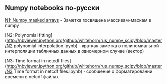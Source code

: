 ﻿## Numpy notebooks по-русски

[N1: Numpy masked arrays](http://nbviewer.ipython.org/urls/raw.github.com/whitehorn/rus_numpy_scipy/master/N1%2520Numpy%2520masked%2520arrays.ipynb) - Заметка посвящена массивам-маскам в numpy

[N2: Polynomial fitting](http://nbviewer.ipython.org/github/whitehorn/rus_numpy_scipy/blob/master/N2 polynomial interpolation.ipynb) - краткая заметка о полиномиальной интерполяции табличных данных в одномерном случае (вектор)

[N3: Time format in netcdf files](http://nbviewer.ipython.org/github/whitehorn/rus_numpy_scipy/blob/master/N3 Time format in netcdf files.ipynb) - сообщение о форматировании времени в netcdf файлах

